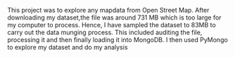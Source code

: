 This project was to explore any mapdata from Open Street Map. After downloading my dataset,the file was around 731 MB which is too large for my computer to process. 
Hence, I have sampled the dataset to 83MB to carry out the data munging process. This included auditing the file, processing it and then finally loading it
into MongoDB. 
I then used PyMongo to explore my dataset and do my analysis


